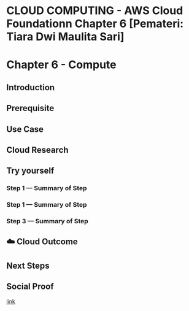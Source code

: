 # CLOUD COMPUTING - AWS Cloud Foundationn Chapter 6 [Pemateri: Tiara Dwi Maulita Sari]
# Chapter 6 - Compute
## Introduction


## Prerequisite


## Use Case


## Cloud Research



## Try yourself



### Step 1 — Summary of Step



### Step 1 — Summary of Step



### Step 3 — Summary of Step



## ☁️ Cloud Outcome



## Next Steps



## Social Proof



[link](link)
